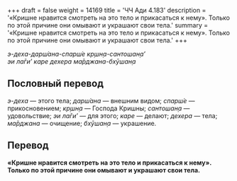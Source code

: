 +++
draft = false
weight = 14169
title = 'ЧЧ Ади 4.183'
description = '«Кришне нравится смотреть на это тело и прикасаться к нему». Только по этой причине они омывают и украшают свои тела.'
summary = '«Кришне нравится смотреть на это тело и прикасаться к нему». Только по этой причине они омывают и украшают свои тела.'
+++

_э-деха-дарш́ана-спарш́е кр̣шн̣а-сантошан̣а’  
эи ла̄ги’ каре дехера ма̄рджана-бхӯшан̣а_

## Пословный перевод

_э_\-_деха_ — этого тела; _дарш́ана_ — внешним видом; _спарш́е_ — прикосновением; _кр̣шн̣а_ — Господа Кришны; _сантошан̣а_ — удовольствие; _эи_ _ла̄ги’_ — для этого; _каре_ — делают; _дехера_ — тела; _ма̄рджана_ — очищение; _бхӯшан̣а_ — украшение.

## Перевод

**«Кришне нравится смотреть на это тело и прикасаться к нему». Только по этой причине они омывают и украшают свои тела.**
